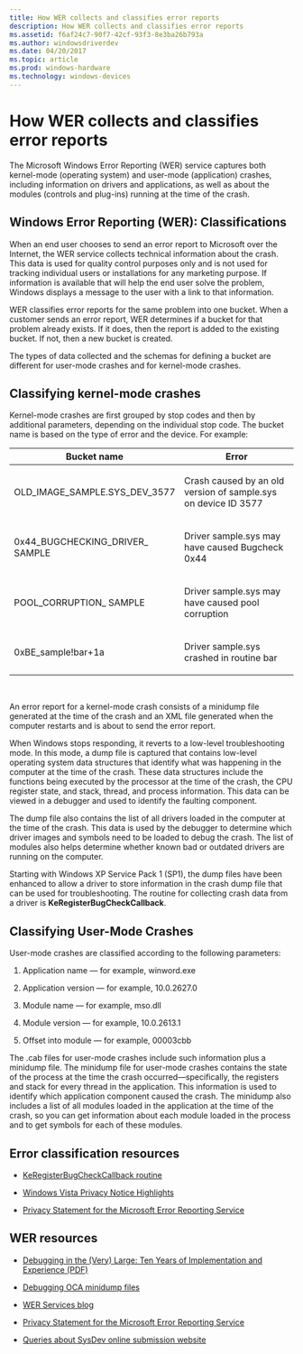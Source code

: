 ```yaml
---
title: How WER collects and classifies error reports
description: How WER collects and classifies error reports
ms.assetid: f6af24c7-90f7-42cf-93f3-8e3ba26b793a
ms.author: windowsdriverdev
ms.date: 04/20/2017
ms.topic: article
ms.prod: windows-hardware
ms.technology: windows-devices
---
```


# How WER collects and classifies error reports


The Microsoft Windows Error Reporting (WER) service captures both kernel-mode (operating system) and user-mode (application) crashes, including information on drivers and applications, as well as about the modules (controls and plug-ins) running at the time of the crash.

## <span id="Windows_Error_Reporting__WER___Classifications"></span><span id="windows_error_reporting__wer___classifications"></span><span id="WINDOWS_ERROR_REPORTING__WER___CLASSIFICATIONS"></span>Windows Error Reporting (WER): Classifications


When an end user chooses to send an error report to Microsoft over the Internet, the WER service collects technical information about the crash. This data is used for quality control purposes only and is not used for tracking individual users or installations for any marketing purpose. If information is available that will help the end user solve the problem, Windows displays a message to the user with a link to that information.

WER classifies error reports for the same problem into one bucket. When a customer sends an error report, WER determines if a bucket for that problem already exists. If it does, then the report is added to the existing bucket. If not, then a new bucket is created.

The types of data collected and the schemas for defining a bucket are different for user-mode crashes and for kernel-mode crashes.

## <span id="Classifying_kernel-mode_crashes"></span><span id="classifying_kernel-mode_crashes"></span><span id="CLASSIFYING_KERNEL-MODE_CRASHES"></span>Classifying kernel-mode crashes


Kernel-mode crashes are first grouped by stop codes and then by additional parameters, depending on the individual stop code. The bucket name is based on the type of error and the device. For example:

<table>
<colgroup>
<col width="50%" />
<col width="50%" />
</colgroup>
<thead>
<tr class="header">
<th>Bucket name</th>
<th>Error</th>
</tr>
</thead>
<tbody>
<tr class="odd">
<td><p>OLD_IMAGE_SAMPLE.SYS_DEV_3577</p></td>
<td><p>Crash caused by an old version of sample.sys on device ID 3577</p></td>
</tr>
<tr class="even">
<td><p>0x44_BUGCHECKING_DRIVER_ SAMPLE</p></td>
<td><p>Driver sample.sys may have caused Bugcheck 0x44</p></td>
</tr>
<tr class="odd">
<td><p>POOL_CORRUPTION_ SAMPLE</p></td>
<td><p>Driver sample.sys may have caused pool corruption</p></td>
</tr>
<tr class="even">
<td><p>0xBE_sample!bar+1a</p></td>
<td><p>Driver sample.sys crashed in routine bar</p></td>
</tr>
</tbody>
</table>

 

An error report for a kernel-mode crash consists of a minidump file generated at the time of the crash and an XML file generated when the computer restarts and is about to send the error report.

When Windows stops responding, it reverts to a low-level troubleshooting mode. In this mode, a dump file is captured that contains low-level operating system data structures that identify what was happening in the computer at the time of the crash. These data structures include the functions being executed by the processor at the time of the crash, the CPU register state, and stack, thread, and process information. This data can be viewed in a debugger and used to identify the faulting component.

The dump file also contains the list of all drivers loaded in the computer at the time of the crash. This data is used by the debugger to determine which driver images and symbols need to be loaded to debug the crash. The list of modules also helps determine whether known bad or outdated drivers are running on the computer.

Starting with Windows XP Service Pack 1 (SP1), the dump files have been enhanced to allow a driver to store information in the crash dump file that can be used for troubleshooting. The routine for collecting crash data from a driver is **KeRegisterBugCheckCallback**.

## <span id="Classifying_User-Mode_Crashes"></span><span id="classifying_user-mode_crashes"></span><span id="CLASSIFYING_USER-MODE_CRASHES"></span>Classifying User-Mode Crashes


User-mode crashes are classified according to the following parameters:

1.  Application name — for example, winword.exe

2.  Application version — for example, 10.0.2627.0

3.  Module name — for example, mso.dll

4.  Module version — for example, 10.0.2613.1

5.  Offset into module — for example, 00003cbb

The .cab files for user-mode crashes include such information plus a minidump file. The minidump file for user-mode crashes contains the state of the process at the time the crash occurred—specifically, the registers and stack for every thread in the application. This information is used to identify which application component caused the crash. The minidump also includes a list of all modules loaded in the application at the time of the crash, so you can get information about each module loaded in the process and to get symbols for each of these modules.

## <span id="Error_classification_resources"></span><span id="error_classification_resources"></span><span id="ERROR_CLASSIFICATION_RESOURCES"></span>Error classification resources


-   [KeRegisterBugCheckCallback routine](http://msdn.microsoft.com/library/ff553105.aspx)

-   [Windows Vista Privacy Notice Highlights](http://go.microsoft.com/fwlink/p/?LinkId=618595)

-   [Privacy Statement for the Microsoft Error Reporting Service](http://go.microsoft.com/fwlink/p/?LinkId=618596)

## <span id="WER_resources"></span><span id="wer_resources"></span><span id="WER_RESOURCES"></span>WER resources


-   [Debugging in the (Very) Large: Ten Years of Implementation and Experience (PDF)](http://www.sigops.org/sosp/sosp09/papers/glerum-sosp09.pdf)

-   [Debugging OCA minidump files](https://msdn.microsoft.com/library/windows/hardware/dn641143.aspx)

-   [WER Services blog](http://blogs.msdn.com/b/wer/)

-   [Privacy Statement for the Microsoft Error Reporting Service](http://windows.microsoft.com/Windows/microsoft-error-reporting-privacy-statement)

-   [Queries about SysDev online submission website](mailto:winqual@microsoft.com)

 

 





